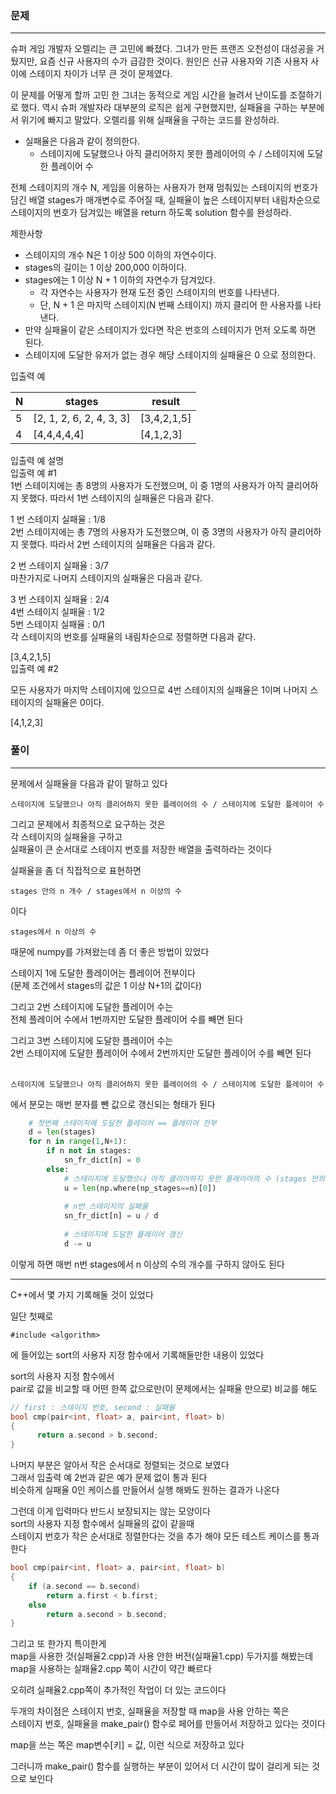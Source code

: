 ### 문제
***
슈퍼 게임 개발자 오렐리는 큰 고민에 빠졌다. 그녀가 만든 프랜즈 오천성이 대성공을 거뒀지만, 요즘 신규 사용자의 수가 급감한 것이다. 원인은 신규 사용자와 기존 사용자 사이에 스테이지 차이가 너무 큰 것이 문제였다.  

이 문제를 어떻게 할까 고민 한 그녀는 동적으로 게임 시간을 늘려서 난이도를 조절하기로 했다. 역시 슈퍼 개발자라 대부분의 로직은 쉽게 구현했지만, 실패율을 구하는 부분에서 위기에 빠지고 말았다. 오렐리를 위해 실패율을 구하는 코드를 완성하라.  
  
* 실패율은 다음과 같이 정의한다.  
  * 스테이지에 도달했으나 아직 클리어하지 못한 플레이어의 수 / 스테이지에 도달한 플레이어 수

전체 스테이지의 개수 N, 게임을 이용하는 사용자가 현재 멈춰있는 스테이지의 번호가 담긴 배열 stages가 매개변수로 주어질 때, 실패율이 높은 스테이지부터 내림차순으로 스테이지의 번호가 담겨있는 배열을 return 하도록 solution 함수를 완성하라.  

제한사항  
* 스테이지의 개수 N은 1 이상 500 이하의 자연수이다.
* stages의 길이는 1 이상 200,000 이하이다.
* stages에는 1 이상 N + 1 이하의 자연수가 담겨있다.
  * 각 자연수는 사용자가 현재 도전 중인 스테이지의 번호를 나타낸다.
  * 단, N + 1 은 마지막 스테이지(N 번째 스테이지) 까지 클리어 한 사용자를 나타낸다.
* 만약 실패율이 같은 스테이지가 있다면 작은 번호의 스테이지가 먼저 오도록 하면 된다.
* 스테이지에 도달한 유저가 없는 경우 해당 스테이지의 실패율은 0 으로 정의한다.
  
입출력 예

|N|	stages|	result|
|---|---|---|
|5|	[2, 1, 2, 6, 2, 4, 3, 3]|	[3,4,2,1,5]|
|4|	[4,4,4,4,4]|	[4,1,2,3]|

입출력 예 설명  
입출력 예 #1  
1번 스테이지에는 총 8명의 사용자가 도전했으며, 이 중 1명의 사용자가 아직 클리어하지 못했다. 따라서 1번 스테이지의 실패율은 다음과 같다.  

1 번 스테이지 실패율 : 1/8  
2번 스테이지에는 총 7명의 사용자가 도전했으며, 이 중 3명의 사용자가 아직 클리어하지 못했다. 따라서 2번 스테이지의 실패율은 다음과 같다.  
  
2 번 스테이지 실패율 : 3/7  
마찬가지로 나머지 스테이지의 실패율은 다음과 같다.  
  
3 번 스테이지 실패율 : 2/4  
4번 스테이지 실패율 : 1/2  
5번 스테이지 실패율 : 0/1  
각 스테이지의 번호를 실패율의 내림차순으로 정렬하면 다음과 같다.  
  
[3,4,2,1,5]  
입출력 예 #2  
  
모든 사용자가 마지막 스테이지에 있으므로 4번 스테이지의 실패율은 1이며 나머지 스테이지의 실패율은 0이다.  
  
[4,1,2,3]  


### 풀이
***
문제에서 실패율을 다음과 같이 말하고 있다  
```
스테이지에 도달했으나 아직 클리어하지 못한 플레이어의 수 / 스테이지에 도달한 플레이어 수
```
그리고 문제에서 최종적으로 요구하는 것은  
각 스테이지의 실패율을 구하고  
실패율이 큰 순서대로 스테이지 번호를 저장한 배열을 출력하라는 것이다  

실패율을 좀 더 직접적으로 표현하면
```
stages 안의 n 개수 / stages에서 n 이상의 수
```
이다  
```
stages에서 n 이상의 수
```

때문에 numpy를 가져왔는데 좀 더 좋은 방법이 있었다  
  
  
스테이지 1에 도달한 플레이어는 플레이어 전부이다  
(문제 조건에서 stages의 값은 1 이상 N+1의 값이다)  
  
그리고 2번 스테이지에 도달한 플레이어 수는  
전체 플레이어 수에서 1번까지만 도달한 플레이어 수를 빼면 된다  
  
그리고 3번 스테이지에 도달한 플레이어 수는  
2번 스테이지에 도달한 플레이어 수에서 2번까지만 도달한 플레이어 수를 빼면 된다
</br>
</br>
  
```
스테이지에 도달했으나 아직 클리어하지 못한 플레이어의 수 / 스테이지에 도달한 플레이어 수
```
에서 분모는 매번 분자를 뺀 값으로 갱신되는 형태가 된다  
```python
    # 첫번째 스테이지에 도달한 플레이어 == 플레이어 전부
    d = len(stages)
    for n in range(1,N+1):
        if n not in stages:
            sn_fr_dict[n] = 0
        else:
            # 스테이지에 도달했으나 아직 클리어하지 못한 플레이어의 수 (stages 안의 n 개수)
            u = len(np.where(np_stages==n)[0])
            
            # n번 스테이지의 실패율
            sn_fr_dict[n] = u / d
            
            # 스테이지에 도달한 플레이어 갱신
            d -= u
```
이렇게 하면 매번 n번 stages에서 n 이상의 수의 개수를 구하지 않아도 된다  


***
C++에서 몇 가지 기록해둘 것이 있었다  

일단 첫째로
```
#include <algorithm>
```  

에 들어있는 sort의 사용자 지정 함수에서 기록해둘만한 내용이 있었다  
  
sort의 사용자 지정 함수에서  
pair로 값을 비교할 때 어떤 한쪽 값으로만(이 문제에서는 실패율 만으로) 비교를 해도  
```C++
// first : 스테이지 번호, second : 실패율
bool cmp(pair<int, float> a, pair<int, float> b)
{
      return a.second > b.second;
}

```
나머지 부분은 알아서 작은 순서대로 정렬되는 것으로 보였다  
그래서 입출력 예 2번과 같은 예가 문제 없이 통과 된다  
비슷하게 실패율 0인 케이스를 만들어서 실행 해봐도 원하는 결과가 나온다  

그런데 이게 입력마다 반드시 보장되지는 않는 모양이다  
sort의 사용자 지정 함수에서 실패율의 값이 같을때  
스테이지 번호가 작은 순서대로 정렬한다는 것을 추가 해야 모든 테스트 케이스를 통과한다  
```c++
bool cmp(pair<int, float> a, pair<int, float> b)
{
    if (a.second == b.second)
        return a.first < b.first;
    else
        return a.second > b.second;
}
```
  
그리고 또 한가지 특이한게  
map을 사용한 것(실패율2.cpp)과 사용 안한 버전(실패율1.cpp) 두가지를 해봤는데  
map을 사용하는 실패율2.cpp 쪽이 시간이 약간 빠르다  
  
오히려 실패율2.cpp쪽이 추가적인 작업이 더 있는 코드이다  

두개의 차이점은 스테이지 번호, 실패율을 저장할 때 map을 사용 안하는 쪽은  
스테이지 번호, 실패율을 make_pair() 함수로 페어를 만들어서 저장하고 있다는 것이다    
  
map을 쓰는 쪽은 map변수[키] = 값, 이런 식으로 저장하고 있다  
  
그러니까 make_pair() 함수를 실행하는 부분이 있어서 더 시간이 많이 걸리게 되는 것으로 보인다  










